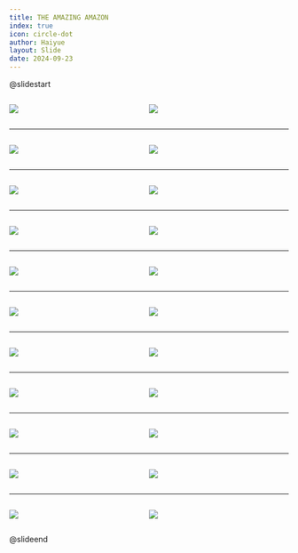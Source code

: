 ```yaml
---
title: THE AMAZING AMAZON
index: true
icon: circle-dot
author: Haiyue
layout: Slide
date: 2024-09-23
---
```

 
@slidestart

<div style="display:flex">
<div style="flex:1">

![](/reading/english/Level-U/THE%20AMAZING%20AMAZON/001.webp)
</div>
<div style="flex:1">

![](/reading/english/Level-U/THE%20AMAZING%20AMAZON/002.webp)
</div>
</div>

---

<div style="display:flex">
<div style="flex:1">

![](/reading/english/Level-U/THE%20AMAZING%20AMAZON/003.webp)
</div>
<div style="flex:1">

![](/reading/english/Level-U/THE%20AMAZING%20AMAZON/004.webp)
</div>
</div>

---

<div style="display:flex">
<div style="flex:1">

![](/reading/english/Level-U/THE%20AMAZING%20AMAZON/005.webp)
</div>
<div style="flex:1">

![](/reading/english/Level-U/THE%20AMAZING%20AMAZON/006.webp)
</div>
</div>

---

<div style="display:flex">
<div style="flex:1">

![](/reading/english/Level-U/THE%20AMAZING%20AMAZON/007.webp)
</div>
<div style="flex:1">

![](/reading/english/Level-U/THE%20AMAZING%20AMAZON/008.webp)
</div>
</div>

---

<div style="display:flex">
<div style="flex:1">

![](/reading/english/Level-U/THE%20AMAZING%20AMAZON/009.webp)
</div>
<div style="flex:1">

![](/reading/english/Level-U/THE%20AMAZING%20AMAZON/010.webp)
</div>
</div>

---

<div style="display:flex">
<div style="flex:1">

![](/reading/english/Level-U/THE%20AMAZING%20AMAZON/011.webp)
</div>
<div style="flex:1">

![](/reading/english/Level-U/THE%20AMAZING%20AMAZON/012.webp)
</div>
</div>

---

<div style="display:flex">
<div style="flex:1">

![](/reading/english/Level-U/THE%20AMAZING%20AMAZON/013.webp)
</div>
<div style="flex:1">

![](/reading/english/Level-U/THE%20AMAZING%20AMAZON/014.webp)
</div>
</div>

---

<div style="display:flex">
<div style="flex:1">

![](/reading/english/Level-U/THE%20AMAZING%20AMAZON/015.webp)
</div>
<div style="flex:1">

![](/reading/english/Level-U/THE%20AMAZING%20AMAZON/016.webp)
</div>
</div>

---

<div style="display:flex">
<div style="flex:1">

![](/reading/english/Level-U/THE%20AMAZING%20AMAZON/017.webp)
</div>
<div style="flex:1">

![](/reading/english/Level-U/THE%20AMAZING%20AMAZON/018.webp)
</div>
</div>

---

<div style="display:flex">
<div style="flex:1">

![](/reading/english/Level-U/THE%20AMAZING%20AMAZON/019.webp)
</div>
<div style="flex:1">

![](/reading/english/Level-U/THE%20AMAZING%20AMAZON/020.webp)
</div>
</div>

---

<div style="display:flex">
<div style="flex:1">

![](/reading/english/Level-U/THE%20AMAZING%20AMAZON/021.webp)
</div>
<div style="flex:1">

![](/reading/english/Level-U/THE%20AMAZING%20AMAZON/022.webp)
</div>
</div>

@slideend